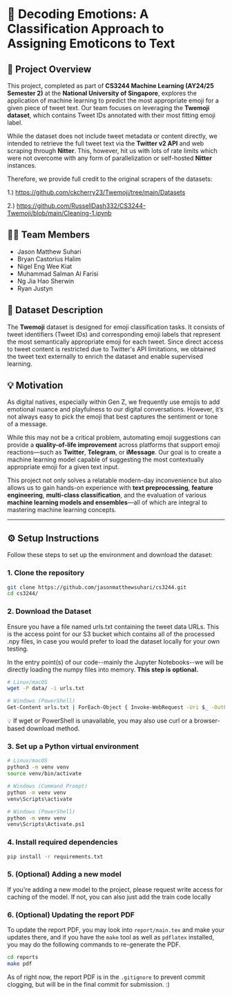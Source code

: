 # 🤖 Decoding Emotions: A Classification Approach to Assigning Emoticons to Text

## 📌 Project Overview

This project, completed as part of **CS3244 Machine Learning (AY24/25 Semester 2)** at the **National University of Singapore**, explores the application of machine learning to predict the most appropriate emoji for a given piece of tweet text. Our team focuses on leveraging the **Twemoji dataset**, which contains Tweet IDs annotated with their most fitting emoji label. 

While the dataset does not include tweet metadata or content directly, we intended to retrieve the full tweet text via the **Twitter v2 API** and web scraping through **Nitter**. This, however, hit us with lots of rate limits which were not overcome with any form of parallelization or self-hosted **Nitter** instances.

Therefore, we provide full credit to the original scrapers of the datasets:  

1.) https://github.com/ckcherry23/Twemoji/tree/main/Datasets  

2.) https://github.com/RussellDash332/CS3244-Twemoji/blob/main/Cleaning-1.ipynb

## 👨‍💻 Team Members

- Jason Matthew Suhari  
- Bryan Castorius Halim  
- Nigel Eng Wee Kiat  
- Muhammad Salman Al Farisi  
- Ng Jia Hao Sherwin  
- Ryan Justyn  

## 📂 Dataset Description

The **Twemoji** dataset is designed for emoji classification tasks. It consists of tweet identifiers (Tweet IDs) and corresponding emoji labels that represent the most semantically appropriate emoji for each tweet. Since direct access to tweet content is restricted due to Twitter's API limitations, we obtained the tweet text externally to enrich the dataset and enable supervised learning.

## 💡 Motivation

As digital natives, especially within Gen Z, we frequently use emojis to add emotional nuance and playfulness to our digital conversations. However, it’s not always easy to pick the emoji that best captures the sentiment or tone of a message.

While this may not be a critical problem, automating emoji suggestions can provide a **quality-of-life improvement** across platforms that support emoji reactions—such as **Twitter**, **Telegram**, or **iMessage**. Our goal is to create a machine learning model capable of suggesting the most contextually appropriate emoji for a given text input.

This project not only solves a relatable modern-day inconvenience but also allows us to gain hands-on experience with **text preprocessing**, **feature engineering**, **multi-class classification**, and the evaluation of various **machine learning models and ensembles**—all of which are integral to mastering machine learning concepts.

---

## ⚙️ Setup Instructions

Follow these steps to set up the environment and download the dataset:

### 1. Clone the repository

```bash
git clone https://github.com/jasonmatthewsuhari/cs3244.git
cd cs3244/
```

### 2. Download the Dataset  

Ensure you have a file named urls.txt containing the tweet data URLs. This is the access point for our S3 bucket which contains all of the processed .npy files,
in case you would prefer to load the dataset locally for your own testing.  

In the entry point(s) of our code--mainly the Jupyter Notebooks--we will be directly loading the numpy files into memory. **This step is optional.**

```bash
# Linux/macOS
wget -P data/ -i urls.txt
```

```bash
# Windows (PowerShell)
Get-Content urls.txt | ForEach-Object { Invoke-WebRequest -Uri $_ -OutFile ("data/" + [System.IO.Path]::GetFileName($_)) }
```
💡 If wget or PowerShell is unavailable, you may also use curl or a browser-based download method.

### 3. Set up a Python virtual environment

```bash
# Linux/macOS
python3 -m venv venv
source venv/bin/activate
```

```bash
# Windows (Command Prompt)
python -m venv venv
venv\Scripts\activate
```

```bash
# Windows (PowerShell)
python -m venv venv
venv\Scripts\Activate.ps1
```

### 4. Install required dependencies

```bash
pip install -r requirements.txt
```

### 5. (Optional) Adding a new model
If you're adding a new model to the project, please request write access for caching of the model. If not, you can also just add the train code locally

### 6. (Optional) Updating the report PDF
To update the report PDF, you may look into `report/main.tex` and make your updates there, and if you have the `make` tool as well as `pdflatex` installed, you may do the following commands to re-generate the PDF. 

```bash
cd reports
make pdf
```

As of right now, the report PDF is in the `.gitignore` to prevent commit clogging, but will be in the final commit for submission. :)
